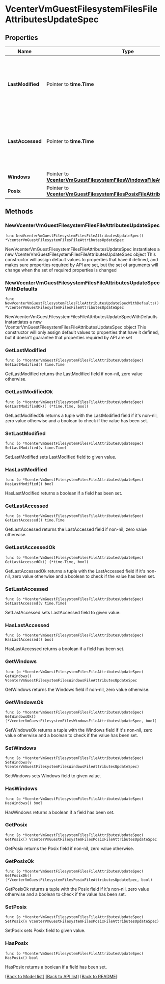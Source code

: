 # VcenterVmGuestFilesystemFilesFileAttributesUpdateSpec

## Properties

Name | Type | Description | Notes
------------ | ------------- | ------------- | -------------
**LastModified** | Pointer to **time.Time** | The date and time the file was last modified. If unset the value will not be changed. | [optional] 
**LastAccessed** | Pointer to **time.Time** | The date and time the file was last accessed. If unset the value will not be changed. | [optional] 
**Windows** | Pointer to [**VcenterVmGuestFilesystemFilesWindowsFileAttributesUpdateSpec**](VcenterVmGuestFilesystemFilesWindowsFileAttributesUpdateSpec.md) |  | [optional] 
**Posix** | Pointer to [**VcenterVmGuestFilesystemFilesPosixFileAttributesUpdateSpec**](VcenterVmGuestFilesystemFilesPosixFileAttributesUpdateSpec.md) |  | [optional] 

## Methods

### NewVcenterVmGuestFilesystemFilesFileAttributesUpdateSpec

`func NewVcenterVmGuestFilesystemFilesFileAttributesUpdateSpec() *VcenterVmGuestFilesystemFilesFileAttributesUpdateSpec`

NewVcenterVmGuestFilesystemFilesFileAttributesUpdateSpec instantiates a new VcenterVmGuestFilesystemFilesFileAttributesUpdateSpec object
This constructor will assign default values to properties that have it defined,
and makes sure properties required by API are set, but the set of arguments
will change when the set of required properties is changed

### NewVcenterVmGuestFilesystemFilesFileAttributesUpdateSpecWithDefaults

`func NewVcenterVmGuestFilesystemFilesFileAttributesUpdateSpecWithDefaults() *VcenterVmGuestFilesystemFilesFileAttributesUpdateSpec`

NewVcenterVmGuestFilesystemFilesFileAttributesUpdateSpecWithDefaults instantiates a new VcenterVmGuestFilesystemFilesFileAttributesUpdateSpec object
This constructor will only assign default values to properties that have it defined,
but it doesn't guarantee that properties required by API are set

### GetLastModified

`func (o *VcenterVmGuestFilesystemFilesFileAttributesUpdateSpec) GetLastModified() time.Time`

GetLastModified returns the LastModified field if non-nil, zero value otherwise.

### GetLastModifiedOk

`func (o *VcenterVmGuestFilesystemFilesFileAttributesUpdateSpec) GetLastModifiedOk() (*time.Time, bool)`

GetLastModifiedOk returns a tuple with the LastModified field if it's non-nil, zero value otherwise
and a boolean to check if the value has been set.

### SetLastModified

`func (o *VcenterVmGuestFilesystemFilesFileAttributesUpdateSpec) SetLastModified(v time.Time)`

SetLastModified sets LastModified field to given value.

### HasLastModified

`func (o *VcenterVmGuestFilesystemFilesFileAttributesUpdateSpec) HasLastModified() bool`

HasLastModified returns a boolean if a field has been set.

### GetLastAccessed

`func (o *VcenterVmGuestFilesystemFilesFileAttributesUpdateSpec) GetLastAccessed() time.Time`

GetLastAccessed returns the LastAccessed field if non-nil, zero value otherwise.

### GetLastAccessedOk

`func (o *VcenterVmGuestFilesystemFilesFileAttributesUpdateSpec) GetLastAccessedOk() (*time.Time, bool)`

GetLastAccessedOk returns a tuple with the LastAccessed field if it's non-nil, zero value otherwise
and a boolean to check if the value has been set.

### SetLastAccessed

`func (o *VcenterVmGuestFilesystemFilesFileAttributesUpdateSpec) SetLastAccessed(v time.Time)`

SetLastAccessed sets LastAccessed field to given value.

### HasLastAccessed

`func (o *VcenterVmGuestFilesystemFilesFileAttributesUpdateSpec) HasLastAccessed() bool`

HasLastAccessed returns a boolean if a field has been set.

### GetWindows

`func (o *VcenterVmGuestFilesystemFilesFileAttributesUpdateSpec) GetWindows() VcenterVmGuestFilesystemFilesWindowsFileAttributesUpdateSpec`

GetWindows returns the Windows field if non-nil, zero value otherwise.

### GetWindowsOk

`func (o *VcenterVmGuestFilesystemFilesFileAttributesUpdateSpec) GetWindowsOk() (*VcenterVmGuestFilesystemFilesWindowsFileAttributesUpdateSpec, bool)`

GetWindowsOk returns a tuple with the Windows field if it's non-nil, zero value otherwise
and a boolean to check if the value has been set.

### SetWindows

`func (o *VcenterVmGuestFilesystemFilesFileAttributesUpdateSpec) SetWindows(v VcenterVmGuestFilesystemFilesWindowsFileAttributesUpdateSpec)`

SetWindows sets Windows field to given value.

### HasWindows

`func (o *VcenterVmGuestFilesystemFilesFileAttributesUpdateSpec) HasWindows() bool`

HasWindows returns a boolean if a field has been set.

### GetPosix

`func (o *VcenterVmGuestFilesystemFilesFileAttributesUpdateSpec) GetPosix() VcenterVmGuestFilesystemFilesPosixFileAttributesUpdateSpec`

GetPosix returns the Posix field if non-nil, zero value otherwise.

### GetPosixOk

`func (o *VcenterVmGuestFilesystemFilesFileAttributesUpdateSpec) GetPosixOk() (*VcenterVmGuestFilesystemFilesPosixFileAttributesUpdateSpec, bool)`

GetPosixOk returns a tuple with the Posix field if it's non-nil, zero value otherwise
and a boolean to check if the value has been set.

### SetPosix

`func (o *VcenterVmGuestFilesystemFilesFileAttributesUpdateSpec) SetPosix(v VcenterVmGuestFilesystemFilesPosixFileAttributesUpdateSpec)`

SetPosix sets Posix field to given value.

### HasPosix

`func (o *VcenterVmGuestFilesystemFilesFileAttributesUpdateSpec) HasPosix() bool`

HasPosix returns a boolean if a field has been set.


[[Back to Model list]](../README.md#documentation-for-models) [[Back to API list]](../README.md#documentation-for-api-endpoints) [[Back to README]](../README.md)


